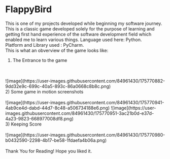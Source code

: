 # FlappyBird
This is one of my projects developed while beginning my software journey. This is a classic game developed solely for the purpose of learning and getting first hand experience of the software development field which enabled me to learn various things.
Language used here: Python.
<br>
Platform and Library used : PyCharm.
<br>
This is what an obverview of the game looks like:
<br>
1) The Entrance to the game
<br>
<br>
![image](https://user-images.githubusercontent.com/84961430/175770882-9dd32e9c-699c-40a5-893c-86a0668c8b8c.png)
<br>
2) Some game in motion screenshots
<br>
<br>
![image](https://user-images.githubusercontent.com/84961430/175770941-4ab9ce4d-dabd-44d7-8c48-a506734188e6.png)
![image](https://user-images.githubusercontent.com/84961430/175770951-3ac21b0d-e37d-4a23-9823-668977008df8.png)
<br>
3) Keeping Score
<br>
<br>
![image](https://user-images.githubusercontent.com/84961430/175770980-b0432590-2298-4b17-be58-1fdaefa4b06a.png)
<br>
<br>
Thank You for Reading! Hope you liked it.
